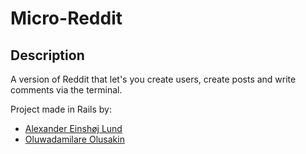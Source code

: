 # Micro-Reddit

## Description
A version of Reddit that let's you create users, create posts and write comments via the terminal.

Project made in Rails by:
+ [Alexander Einshøj Lund](https://github.com/allun26)
+ [Oluwadamilare Olusakin ](https://github.com/Oluwadamilareolusakin)

